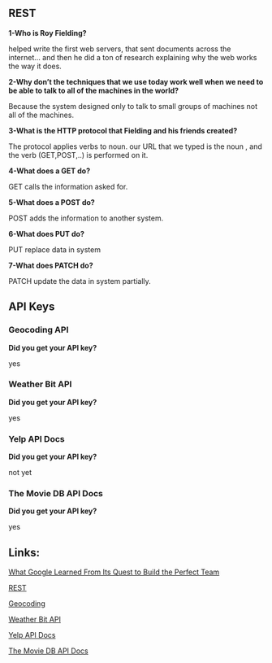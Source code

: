 
## REST

**1-Who is Roy Fielding?**

helped write the first web servers, that sent documents across the internet… and then he did a ton of research explaining why the web works the way it does.

**2-Why don’t the techniques that we use today work well when we need to be able to talk to all of the machines in the world?**

Because the system designed only to talk to small groups of machines not all of the machines.

**3-What is the HTTP protocol that Fielding and his friends created?**

The protocol applies verbs to noun. our URL that we typed is the noun , and the verb (GET,POST,..) is performed on it.

**4-What does a GET do?**

GET calls the information asked for. 

**5-What does a POST do?**

POST adds the information to another system.

**6-What does PUT do?**

PUT replace data in system

**7-What does PATCH do?**

PATCH update the data in system partially.

## API Keys
 
 ### Geocoding API

**Did you get your API key?**

yes

###  Weather Bit API

**Did you get your API key?**

yes

### Yelp API Docs

**Did you get your API key?**

not yet

### The Movie DB API Docs

**Did you get your API key?**

yes

## Links:

[What Google Learned From Its Quest to Build the Perfect Team](https://www.nytimes.com/2016/02/28/magazine/what-google-learned-from-its-quest-to-build-the-perfect-team.html)

[REST](https://gist.github.com/brookr/5977550)

[Geocoding](APIhttps://locationiq.com/)

[Weather Bit API](https://www.weatherbit.io/)

[Yelp API Docs](https://www.yelp.com/developers/documentation/v3/business_search)

[The Movie DB API Docs](https://developers.themoviedb.org/3/getting-started/introduction)






